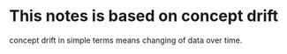# This notes is based on concept drift
concept drift in simple terms means changing of data over time.

